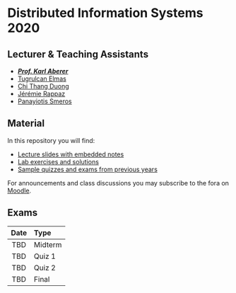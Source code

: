 # Distributed Information Systems 2020

## Lecturer & Teaching Assistants
- ***[Prof. Karl Aberer](http://lsir.epfl.ch/aberer/)***
- [Tugrulcan Elmas](https://people.epfl.ch/tugrulcan.elmas)
- [Chi Thang Duong](https://people.epfl.ch/thang.duong)
- [Jérémie Rappaz](https://people.epfl.ch/jeremie.rappaz)
- [Panayiotis Smeros](https://people.epfl.ch/panayiotis.smeros)

## Material

In this repository you will find:
- [Lecture slides with embedded notes](Lectures)
- [Lab exercises and solutions](Exercises)
- [Sample quizzes and exams from previous years](Mockups)

For announcements and class discussions you may subscribe to the fora on [Moodle](https://moodle.epfl.ch/course/view.php?id=4051).

## Exams
|Date |Type   |
|:---:|:------|
|TBD|Midterm|
|TBD|Quiz 1 |
|TBD|Quiz 2 |
|TBD|Final  |
